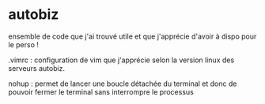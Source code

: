 # autobiz
ensemble de code que j'ai trouvé utile et que j'apprécie d'avoir à dispo pour le perso !

.vimrc : configuration de vim que j'apprécie selon la version linux des serveurs autobiz.

nohup : permet de lancer une boucle détachée du terminal et donc de pouvoir fermer le terminal sans interrompre le processus
